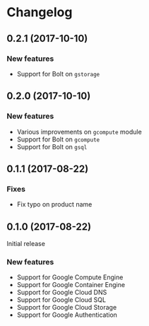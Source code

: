 # Changelog

## 0.2.1 (2017-10-10)

### New features

- Support for Bolt on `gstorage`

## 0.2.0 (2017-10-10)

### New features

- Various improvements on `gcompute` module
- Support for Bolt on `gcompute`
- Support for Bolt on `gsql`

## 0.1.1 (2017-08-22)

### Fixes

- Fix typo on product name

## 0.1.0 (2017-08-22)

Initial release

### New features

- Support for Google Compute Engine
- Support for Google Container Engine
- Support for Google Cloud DNS
- Support for Google Cloud SQL
- Support for Google Cloud Storage
- Support for Google Authentication
